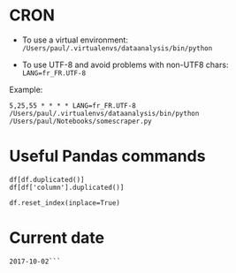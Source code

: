 # CRON

* To use a virtual environment:
`/Users/paul/.virtualenvs/dataanalysis/bin/python`

* To use UTF-8 and avoid problems with non-UTF8 chars:
`LANG=fr_FR.UTF-8`

Example:

`5,25,55 * * * * LANG=fr_FR.UTF-8 /Users/paul/.virtualenvs/dataanalysis/bin/python /Users/paul/Notebooks/somescraper.py`


# Useful Pandas commands

```
df[df.duplicated()]
df[df['column'].duplicated()]

df.reset_index(inplace=True)
```


# Current date
```today_str = datetime.now().strftime("%Y-%m-%d")
2017-10-02```
